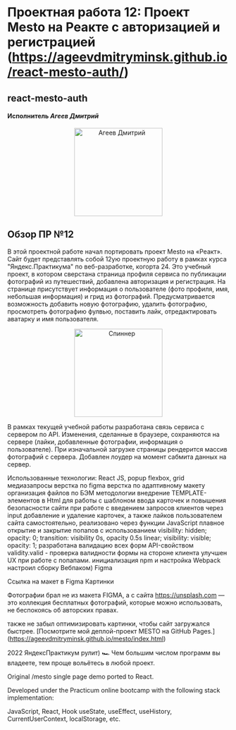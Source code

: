 # Проектная работа 12: Проект Mesto на Реакте с авторизацией и регистрацией (https://ageevdmitryminsk.github.io/react-mesto-auth/)
## react-mesto-auth

#### Исполнитель                                  *Агеев Дмитрий* 

<p align="center"><img src="https://avatars.githubusercontent.com/u/51228454?v=4" width="200" alt="Агеев Дмитрий"></p>


## Обзор ПР №12

В этой проектной работе начал портировать проект Mesto на «Реакт». Сайт будет представлять собой 12ую проектную работу в рамках курса "Яндекс.Практикума" по веб-разработке, 
когорта 24. Это учебный проект, в котором сверстана страница профиля сервиса по публикации фотографий из путешествий, добавлена авторизация и регистрация.
На странице присутствует информация о пользователе (фото профиля, имя, небольшая информация) и грид из фотографий. 
Предусматривается возможность добавить новую фотографию, удалить фотографию, просмотреть фотографию фулвью, поставить лайк, отредактировать аватарку и имя пользователя.

<p align="center"><img src="https://static.wixstatic.com/media/99aa7a_b88b44e0b60b492eac1f7c72f9f836a6~mv2.gif" width="200" alt="Спиннер"></p>

В рамках текущей учебной работы разработана связь сервиса c cервером по API. 
Изменения, сделанные в браузере, сохраняются на сервере (лайки, добавленные фотографии, информация о пользователе). 
При изначальной загрузке страницы рендерится массив фотографий с сервера. Добавлен лоудер на момент сабмита данных на сервер.

Использованные технологии:
React
JS, popup
flexbox, grid
медиазапросы
верстка по figma
верстка по адаптивному макету
организация файлов по БЭМ методологии
внедрение TEMPLATE-элементов в Html для работы с шаблоном ввода карточек и повышения безопасности сайти при работе с введением запросов клиентов через input
добавление и удаление карточек, а также лайков пользователем сайта самостоятельно, реализовано через функции JavaScript
плавное открытие и закрытие попапов с использованием visibility: hidden; opacity: 0; transition: visibility 0s, opacity 0.5s linear; visibility: visible; opacity: 1;
разработана валидацию всех форм API-свойством validity.valid - проверка валидности формы на стороне клиента
улучшен UX при работе с попапами.
инициализация npm и настройка Webpack
настроил сборку Вебпаком)
Figma

Ссылка на макет в Figma
Картинки

Фотографии брал не из макета FIGMA, а с сайта https://unsplash.com — это коллекция бесплатных фотографий, которые можно использовать, не беспокоясь об авторских правах.

также не забыл оптимизировать картинки, чтобы сайт загружался быстрее.
[Посмотрите мой деплой-проект MESTO на GitHub Pages.] (https://ageevdmitryminsk.github.io/mesto/index.html)

2022 ЯндексПрактикум рулит) 🏎
Чем большим числом программ вы владеете, тем проще вольётесь в любой проект.

Original /mesto single page demo ported to React.

Developed under the Practicum online bootcamp with the following stack implementation:

JavaScript, React, Hook useState, useEffect, useHistory, CurrentUserContext, localStorage, etc.
